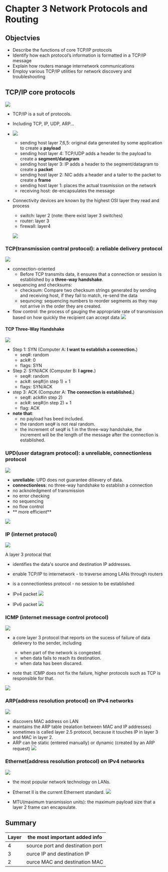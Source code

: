# Chapter 3 Network Protocols and Routing
## Objectvies
+ Describe the functions of core TCP/IP protocols
+ Identify how each protocol’s information is formatted in a TCP/IP message
+ Explain how routers manage internetwork communications
+ Employ various TCP/IP utilities for network discovery and troubleshooting

## TCP/IP core protocols

![](../Resources/layer4.png)

+ TCP/IP is a suit of protocols.
+ Including TCP, IP, UDP, ARP...
+ ![](../Resources/ch4-tcpipsuit.png)
  - sending host layer 7,6,5: original data generated by some application to create a **payload**
  - sending host layer 4: TCP/UDP adds a header to the payload to create a **segment/datagram**
  - sending host layer 3: IP adds a header to the segment/datagram to create a **packet**
  - sending host layer 2: NIC adds a header and a tailer to the packet to create a **frame**
  - sending host layer 1: places the actual trasmission on the network
  - receiving host: de-encapsulates the message
  

+ Connectivity devices are known by the highest OSI layer they read and process
  - switch: layer 2 (note: there exist layer 3 switches)
  - router: layer 3
  - firewall: layer4
  
  ![](../Resources/ch4-connectdevice.png)
  
### TCP(transmission contral protocol): a reliable delivery protocol

![](../Resources/layer4.png)

+ connection-oriented 
  - Before TCP transmits data, it ensures that a connection or session is established by a **three-way handshake**.
+ sequencing and checksums:
  - checksum:  Compare two checksum strings generated by sending and receiving host, if they fail to match, re-send the data
  - sequncing: sequencing numbers to reorder segments as they may not arrive in the order they are created.
+ flow control: the process of gauging the appropriate rate of transmission based on how quickly the recipient can accept data
![](../Resources/ch4-tcpsegment.png)

#### TCP Three-Way Handshake
![](../Resources/ch4-threewayhandshake.png)
+ Step 1: SYN (Computer A: **I want to establish a connection.**)
  - seq#: random
  - ack#: 0
  - flags: SYN
+ Step 2: SYN/ACK (Computer B: **I agree.**)
  - seq#: random
  - ack#: seq#(in step 1) + 1
  - flags: SYN/ACK
+ step 3: ACK (Computer A: **The connection is established.**)
  - seq#: ack#in step 2)
  - ack#: seq#(in step 2) + 1
  - flag: ACK
+ **note that**:
  - no payload has beed included.
  - the random seq# is not real random.
  - the increment of seq# is 1 in the three-way handshake, the increment will be the length of the message after the connection is established.
### UPD(user datagram protocol): a unreliable, connectionless protocol

![](../Resources/layer4.png)


+ **unreliable**: UPD does not guarantee dilievery of data.
+ **connectionless**: no three-way handshake to establish a connection
+ no acknoledgment of transmission
+ no error checking
+ no sequencing
+ no flow control
+ ** more efficient**

![](../Resources/ch4-udp.png)

### IP (internet protocol)

![](../Resources/layer3.png)

A layer 3 protocal that
+ identifies the data's source and destination IP addresses.
+ enable TCP/IP to internetwork - to traverse among LANs through routers
+ is a connectionless protocol - no session to be established

+ IPv4 packet
![](../Resources/ch4-ip.png)
+ IPv6 packet
![](../Resources/ch4-ipv6.png)

### ICMP (internet message control protocol)

![](../Resources/layer3.png)

+ a core layer 3 protocol that reports on the sucess of failure of data delievery to the sender, including
  - when part of the network is congested.
  - when data fails to reach its destination.
  - when data has been discared.
  
+ note that: ICMP does not fix the failure, higher protocols such as TCP is responsible for that.

![](../Resources/ch4-icmp.png)

### ARP(address resolution protocol) on IPv4 networks

![](../Resources/layer2.png)

+ discovers MAC address on LAN
+ maintains the ARP table (realation between MAC and IP addresses)
+ sometimes is called layer 2.5 protocol, because it touches IP in layer 3 and MAC in layer 2.
+ ARP can be static (entered manually) or dynamic (created by an ARP request) 
![](../Resources/ch4-arptable.png)

### Ethernet(address resolution protocol) on IPv4 networks

![](../Resources/layer2.png)

+ the most popular network technology on LANs.
+ Ethernet II is the current Ethernent standard.
![](../Resources/ch4-ethernet.png)

+ MTU(maximum transmission units): the maximum payload size that a layer 2 frame can encapsulate.

## Summary
|Layer|the most important added info|
|----|----|
|4|source port and destination port|
|3|ource IP and destination IP|
|2|ource MAC and destination MAC|







